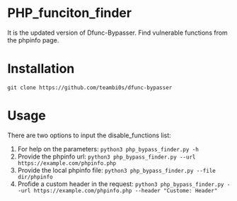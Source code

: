 # PHP_funciton_finder
It is the updated version of Dfunc-Bypasser. Find vulnerable functions from the phpinfo page.

# Installation

`git clone https://github.com/teambi0s/dfunc-bypasser`

# Usage

There are two options to input the disable_functions list:

1. For help on the parameters: `python3 php_bypass_finder.py -h`
2. Provide the phpinfo url: `python3 php_bypass_finder.py --url https://example.com/phpinfo.php`
3. Provide the local phpinfo file: `python3 php_bypass_finder.py --file dir/phpinfo`
4. Profide a custom header in the request: `python3 php_bypass_finder.py --url https://example.com/phpinfo.php --header "Custome: Header"`
